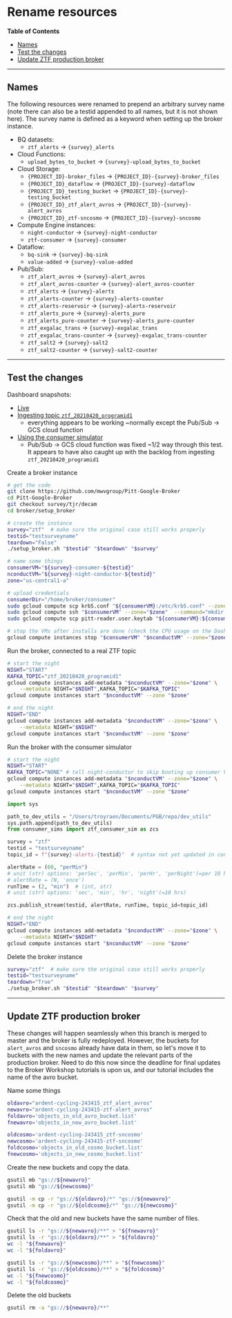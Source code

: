 # Rename resources

__Table of Contents__

- [Names](#names)
- [Test the changes](#test-the-changes)
- [Update ZTF production broker](#update-ztf-production-broker)

______________________________________________________________________

## Names

<!-- fs -->

The following resources were renamed to prepend an arbitrary survey name (note there can
also be a testid appended to all names, but it is not shown here). The survey name is
defined as a keyword when setting up the broker instance.

- BQ datasets:
  - `ztf_alerts` -> `{survey}_alerts`
- Cloud Functions:
  - `upload_bytes_to_bucket` -> `{survey}-upload_bytes_to_bucket`
- Cloud Storage:
  - `{PROJECT_ID}-broker_files` -> `{PROJECT_ID}-{survey}-broker_files`
  - `{PROJECT_ID}_dataflow` -> `{PROJECT_ID}-{survey}-dataflow`
  - `{PROJECT_ID}_testing_bucket` -> `{PROJECT_ID}-{survey}-testing_bucket`
  - `{PROJECT_ID}_ztf_alert_avros` -> `{PROJECT_ID}-{survey}-alert_avros`
  - `{PROJECT_ID}_ztf-sncosmo` -> `{PROJECT_ID}-{survey}-sncosmo`
- Compute Engine instances:
  - `night-conductor` -> `{survey}-night-conductor`
  - `ztf-consumer` -> `{survey}-consumer`
- Dataflow:
  - `bq-sink` -> `{survey}-bq-sink`
  - `value-added` -> `{survey}-value-added`
- Pub/Sub:
  - `ztf_alert_avros` -> `{survey}-alert_avros`
  - `ztf_alert_avros-counter` -> `{survey}-alert_avros-counter`
  - `ztf_alerts` -> `{survey}-alerts`
  - `ztf_alerts-counter` -> `{survey}-alerts-counter`
  - `ztf_alerts-reservoir` -> `{survey}-alerts-reservoir`
  - `ztf_alerts_pure` -> `{survey}-alerts_pure`
  - `ztf_alerts_pure-counter` -> `{survey}-alerts_pure-counter`
  - `ztf_exgalac_trans` -> `{survey}-exgalac_trans`
  - `ztf_exgalac_trans-counter` -> `{survey}-exgalac_trans-counter`
  - `ztf_salt2` -> `{survey}-salt2`
  - `ztf_salt2-counter` -> `{survey}-salt2-counter`

<!-- fe -->

______________________________________________________________________

## Test the changes

<!-- fs -->

Dashboard snapshots:

- [Live](https://console.cloud.google.com/monitoring/dashboards/builder/broker-instance-ztf-testsurveyname)
- [Ingesting topic `ztf_20210420_programid1`](https://console.cloud.google.com/monitoring/dashboards/builder/broker-instance-ztf-testsurveyname?project=ardent-cycling-243415&dashboardBuilderState=%257B%2522editModeEnabled%2522:false%257D&startTime=20210420T231539-04:00&endTime=20210420T233500-04:00)
  - everything appears to be working ~normally except the Pub/Sub -> GCS cloud function
- [Using the consumer simulator](https://console.cloud.google.com/monitoring/dashboards/builder/broker-instance-ztf-testsurveyname?project=ardent-cycling-243415&dashboardBuilderState=%257B%2522editModeEnabled%2522:false%257D&startTime=20210420T235539-04:00&endTime=20210421T001500-04:00)
  - Pub/Sub -> GCS cloud function was fixed ~1/2 way through this test. It appears to
    have also caught up with the backlog from ingesting `ztf_20210420_programid1`

Create a broker instance

```bash
# get the code
git clone https://github.com/mwvgroup/Pitt-Google-Broker
cd Pitt-Google-Broker
git checkout survey/tjr/decam
cd broker/setup_broker

# create the instance
survey="ztf"  # make sure the original case still works properly
testid="testsurveyname"
teardown="False"
./setup_broker.sh "$testid" "$teardown" "$survey"

# name some things
consumerVM="${survey}-consumer-${testid}"
nconductVM="${survey}-night-conductor-${testid}"
zone="us-central1-a"

# upload credentials
consumerDir="/home/broker/consumer"
sudo gcloud compute scp krb5.conf "${consumerVM}:/etc/krb5.conf" --zone="$zone"
sudo gcloud compute ssh "$consumerVM" --zone="$zone"  --command="mkdir -p ${consumerDir}"
sudo gcloud compute scp pitt-reader.user.keytab "${consumerVM}:${consumerDir}/pitt-reader.user.keytab" --zone="$zone"

# stop the VMs after installs are done (check the CPU usage on the Dashboard)
gcloud compute instances stop "$consumerVM" "$nconductVM" --zone="$zone"
```

Run the broker, connected to a real ZTF topic

```bash
# start the night
NIGHT="START"
KAFKA_TOPIC="ztf_20210420_programid1"
gcloud compute instances add-metadata "$nconductVM" --zone="$zone" \
    --metadata NIGHT="$NIGHT",KAFKA_TOPIC="$KAFKA_TOPIC"
gcloud compute instances start "$nconductVM" --zone "$zone"

# end the night
NIGHT="END"
gcloud compute instances add-metadata "$nconductVM" --zone="$zone" \
    --metadata NIGHT="$NIGHT"
gcloud compute instances start "$nconductVM" --zone "$zone"

```

Run the broker with the consumer simulator

```bash
# start the night
NIGHT="START"
KAFKA_TOPIC="NONE" # tell night-conductor to skip booting up consumer VM
gcloud compute instances add-metadata "$nconductVM" --zone="$zone" \
    --metadata NIGHT="$NIGHT",KAFKA_TOPIC="$KAFKA_TOPIC"
gcloud compute instances start "$nconductVM" --zone "$zone"
```

```python
import sys

path_to_dev_utils = "/Users/troyraen/Documents/PGB/repo/dev_utils"
sys.path.append(path_to_dev_utils)
from consumer_sims import ztf_consumer_sim as zcs

survey = "ztf"
testid = "testsurveyname"
topic_id = f"{survey}-alerts-{testid}"  # syntax not yet updated in consumer sim

alertRate = (60, "perMin")
# unit (str) options: 'perSec', 'perMin', 'perHr', 'perNight'(=per 10 hrs)
# alertRate = (N, 'once')
runTime = (2, "min")  # (int, str)
# unit (str) options: 'sec', 'min', 'hr', 'night'(=10 hrs)

zcs.publish_stream(testid, alertRate, runTime, topic_id=topic_id)
```

```bash
# end the night
NIGHT="END"
gcloud compute instances add-metadata "$nconductVM" --zone="$zone" \
    --metadata NIGHT="$NIGHT"
gcloud compute instances start "$nconductVM" --zone "$zone"
```

Delete the broker instance

```bash
survey="ztf"  # make sure the original case still works properly
testid="testsurveyname"
teardown="True"
./setup_broker.sh "$testid" "$teardown" "$survey"
```

<!-- fe Test the changes -->

______________________________________________________________________

## Update ZTF production broker

<!-- fs -->

These changes will happen seamlessly when this branch is merged to master and the broker
is fully redeployed. However, the buckets for `alert_avros` and `sncosmo` already have
data in them, so let's move it to buckets with the new names and update the relevant
parts of the production broker. Need to do this now since the deadline for final updates
to the Broker Workshop tutorials is upon us, and our tutorial includes the name of the
avro bucket.

Name some things

```bash
oldavro="ardent-cycling-243415_ztf_alert_avros"
newavro="ardent-cycling-243415-ztf-alert_avros"
foldavro='objects_in_old_avro_bucket.list'
fnewavro='objects_in_new_avro_bucket.list'

oldcosmo='ardent-cycling-243415_ztf-sncosmo'
newcosmo='ardent-cycling-243415-ztf-sncosmo'
foldcosmo='objects_in_old_cosmo_bucket.list'
fnewcosmo='objects_in_new_cosmo_bucket.list'
```

Create the new buckets and copy the data.

```bash
gsutil mb "gs://${newavro}"
gsutil mb "gs://${newcosmo}"

gsutil -m cp -r "gs://${oldavro}/*" "gs://${newavro}"
gsutil -m cp -r "gs://${oldcosmo}/*" "gs://${newcosmo}"
```

Check that the old and new buckets have the same number of files.

```bash
gsutil ls -r "gs://${newavro}/**" > "${fnewavro}"
gsutil ls -r "gs://${oldavro}/**" > "${foldavro}"
wc -l "${fnewavro}"
wc -l "${foldavro}"

gsutil ls -r "gs://${newcosmo}/**" > "${fnewcosmo}"
gsutil ls -r "gs://${oldcosmo}/**" > "${foldcosmo}"
wc -l "${fnewcosmo}"
wc -l "${foldcosmo}"
```

Delete the old buckets

```bash
gsutil rm -a "gs://${newavro}/**"

```

<!-- ```python
from datetime import datetime
import pandas as pd
fnewavro='objects_in_new_avro_bucket.list'
fnewcosmo='objects_in_new_cosmo_bucket.list'

def extract_date(fname):
    yyyymmdd = fname.split('_')[-2]
    y,m,d = int(yyyymmdd[:4]), int(yyyymmdd[4:6]), int(yyyymmdd[6:])
    return datetime(y,m,d)

for f in [fnewcosmo, fnewavro]:
    df = pd.read_csv(f, columns=['filename'])
    df['date'] = df['filename'].apply(extract_date)
    df.sample(1000)['date'].hist()
    df.describe().to_csv('tmp.describe')
``` -->

<!-- fe Update ZTF production broker -->

